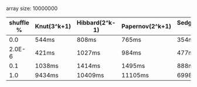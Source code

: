 array size: 10000000

shuffle %|Knut(3^k+1)|Hibbard(2^k-1)|Papernov(2^k+1)|Sedgewick(4^k+3*2^(k-1)+1)
---|---|---|---|---
0.0|544ms|808ms|765ms|354ms|
2.0E-6|421ms|1027ms|984ms|477ms|
0.1|1038ms|1414ms|1495ms|888ms|
1.0|9434ms|10409ms|11105ms|6998ms|
